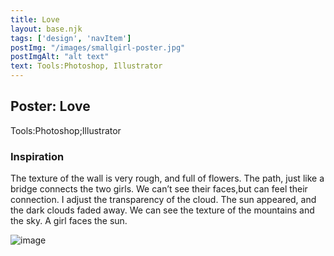 ```yaml
---
title: Love
layout: base.njk
tags: ['design', 'navItem']
postImg: "/images/smallgirl-poster.jpg"
postImgAlt: "alt text"
text: Tools:Photoshop, Illustrator 
---
```

  <main>
  <div class="detailpage">   
 <div class="description"> 
    <h2 class="dptitle">Poster: Love</h2>  
   <p class="dpword">Tools:Photoshop;Illustrator</p>
  <h3 class="projectdetail">Inspiration</h3>
   <p class="dpword"> The texture of the wall is very rough, and full of flowers. The path, just like a bridge connects the two girls. We can’t see their faces,but can feel their connection. I adjust the transparency of the cloud. The sun appeared, and the dark clouds faded away. We can see the texture of the mountains and the sky. A girl faces the sun. </p>
 </div>  
   <div class="dpimages-width"> 
   <img src="/images/girl-poster.jpg"  class="dp" alt="image"></div>
    </div>
  </main>